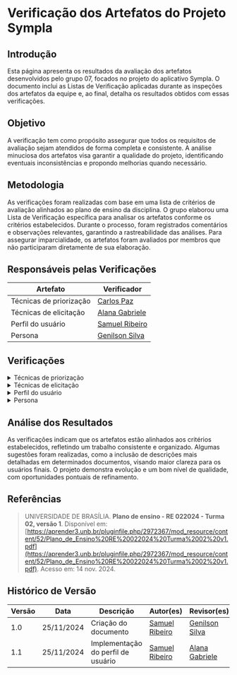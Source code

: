 # Verificação dos Artefatos do Projeto Sympla  

## Introdução  

Esta página apresenta os resultados da avaliação dos artefatos desenvolvidos pelo grupo 07, focados no projeto do aplicativo Sympla. O documento inclui as Listas de Verificação aplicadas durante as inspeções dos artefatos da equipe e, ao final, detalha os resultados obtidos com essas verificações.  

## Objetivo  

A verificação tem como propósito assegurar que todos os requisitos de avaliação sejam atendidos de forma completa e consistente. A análise minuciosa dos artefatos visa garantir a qualidade do projeto, identificando eventuais inconsistências e propondo melhorias quando necessário.  

## Metodologia  

As verificações foram realizadas com base em uma lista de critérios de avaliação alinhados ao plano de ensino da disciplina. O grupo elaborou uma Lista de Verificação específica para analisar os artefatos conforme os critérios estabelecidos. Durante o processo, foram registrados comentários e observações relevantes, garantindo a rastreabilidade das análises. Para assegurar imparcialidade, os artefatos foram avaliados por membros que não participaram diretamente de sua elaboração.  

## Responsáveis pelas Verificações  

| Artefato                | Verificador                                        |  
| ----------------------- | -------------------------------------------------- |  
| Técnicas de priorização | [Carlos Paz](https://github.com/dudupaz)           |  
| Técnicas de elicitação  | [Alana Gabriele](https://github.com/alanagabriele) |  
| Perfil do usuário       | [Samuel Ribeiro](https://github.com/SamuelRicosta) |  
| Persona                 | [Genilson Silva](https://github.com/GenilsonJrs)   |  

## Verificações  

<details>  
  <summary>Técnicas de priorização</summary>  
  <!-- Detalhes sobre as verificações -->  
</details>  

<details>  
  <summary>Técnicas de elicitação</summary>  
  <!-- Detalhes sobre as verificações -->  
</details>  

<details>  
  <summary>Perfil do usuário</summary>  
  <h2>Lista de Verificação</h2>

    <div style="text-align: center;">
    <p><strong>Tabela 3: Lista de Verificação</strong></p>
  </div>

  <table border="1">
    <tr>
        <th>Id</th>
        <th>Descrição</th>
        <th>Resposta</th>
        <th>Versão, Data e Hora da Avaliação</th>
        <th>Fonte</th>
    </tr>
    <tr>
        <td>01</td>
        <td>O Perfil do Usuário inclui a faixa etária (criança, jovem, adulto, terceira idade, etc.)?</td>
        <td>Sim</td>
        <td>versão 1.0, 24/11</td>
        <td><a href="https://github.com/Requisitos-de-Software/2024.2-Threads/blob/main/docs/verifica%C3%A7%C3%A3o/Grupo7/imagens/imgTabela/Captura%20de%20tela%202024-11-24%20205414.jpg">Fonte</a></td>
    </tr>
    </tr>
    <tr>
        <td>02</td>
        <td>O Perfil do Usuário contém informações sobre a experiência (iniciante, leigo, especializado)?</td>
        <td>Sim</td>
        <td>versão 1.0, 24/11</td>
        <td><a href="https://github.com/Requisitos-de-Software/2024.2-Threads/blob/main/docs/verifica%C3%A7%C3%A3o/Grupo7/imagens/imgTabela/Captura%20de%20tela%202024-11-24%20205414.jpg">Fonte</a></td>
    </tr>
    </tr>
    <tr>
        <td>03</td>
        <td>O Perfil do Usuário apresenta informações sobre atitudes (tecnófilos, tecnófobos)?</td>
        <td>Sim</td>
        <td>versão 1.0, 24/11</td>
        <td><a href="https://github.com/Requisitos-de-Software/2024.2-Threads/blob/main/docs/verifica%C3%A7%C3%A3o/Grupo7/imagens/imgTabela/Captura%20de%20tela%202024-11-24%20205414.jpg">Fonte</a></td>
    </tr>
    </tr>
    <tr>
        <td>04</td>
        <td>O perfil do usuário fornece dados sobre as tarefas principais?</td>
        <td>Sim</td>
        <td>versão 1.0, 24/11</td>
        <td><a href="https://github.com/Requisitos-de-Software/2024.2-Threads/blob/main/docs/verifica%C3%A7%C3%A3o/Grupo7/imagens/imgTabela/Captura%20de%20tela%202024-11-24%20205414.jpg">Fonte</a></td>
    </tr>
  </table>

  <p style="text-align: center; font-size: 14px;">
    Autor: <a href="https://github.com/SamuelRicosta" target="_blank">Samuel Ribeiro</a>
  </p>

  <h2>Verificação de Personas</h2>

<h2>Problemas</h2>
Nenhum problema foi encontrado de acordo com a lista de verificação aplicada.

<h2>Sugestões</h2>

Nenhuma sugestão a ser apontada.

<h2>Gravação</h2>

<p >O vídeo pode ser visto direto no <a href="https://www.youtube.com/embed/TmC2aY2rOKE?si=aGHwBcsJkksNhBa5">YouTube.</a></p>

<div style="text-align: center">
<p>Vídeo 3 - Verificação de Personas </p>
</div>

<iframe width="560" height="315" src="https://www.youtube.com/embed/TmC2aY2rOKE?si=aGHwBcsJkksNhBa5" title="YouTube video player" frameborder="0" allow="accelerometer; autoplay; clipboard-write; encrypted-media; gyroscope; picture-in-picture; web-share" referrerpolicy="strict-origin-when-cross-origin" allowfullscreen></iframe>

<p style="text-align: center; font-size: 14px;">
    Autor: <a href="https://github.com/SamuelRicosta" target="_blank">Samuel Ribeiro</a>
  </p>
</details>  

<details>  
  <summary>Persona</summary>  
  <!-- Detalhes sobre as verificações -->  
</details>  

## Análise dos Resultados  

As verificações indicam que os artefatos estão alinhados aos critérios estabelecidos, refletindo um trabalho consistente e organizado. Algumas sugestões foram realizadas, como a inclusão de descrições mais detalhadas em determinados documentos, visando maior clareza para os usuários finais. O projeto demonstra evolução e um bom nível de qualidade, com oportunidades pontuais de refinamento.  

## Referências  

> UNIVERSIDADE DE BRASÍLIA. **Plano de ensino - RE 022024 - Turma 02, versão 1**. Disponível em: [https://aprender3.unb.br/pluginfile.php/2972367/mod_resource/content/52/Plano_de_Ensino%20RE%20022024%20Turma%2002%20v1.pdf](https://aprender3.unb.br/pluginfile.php/2972367/mod_resource/content/52/Plano_de_Ensino%20RE%20022024%20Turma%2002%20v1.pdf). Acesso em: 14 nov. 2024.  

## Histórico de Versão  

| **Versão** | **Data**   | **Descrição**          | **Autor(es)**                                      | **Revisor(es)**                                    |  
| ---------- | ---------- | ---------------------- | -------------------------------------------------- | -------------------------------------------------- |  
| 1.0        | 25/11/2024 | Criação do documento   | [Samuel Ribeiro](https://github.com/SamuelRicosta) | [Genilson Silva](https://github.com/GenilsonJrs)   |  
| 1.1        | 25/11/2024 | Implementação do perfil de usuário   | [Samuel Ribeiro](https://github.com/SamuelRicosta) | [Alana Gabriele](https://github.com/alanagabriele)   |  
